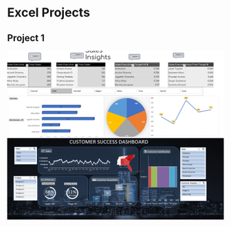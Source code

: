 <h1 align="centre" >Excel Projects </h1>
<h2>Project 1</h2>
<div> 
<img src= "https://github.com/pawancr7/excel-practise/blob/main/image_2023-02-12_01-01-28.png"> 
</div>

<div> 
<img src= "https://github.com/pawancr7/excel-practise/blob/main/photo_2023-02-20_22-04-46.jpg"> 
</div>
